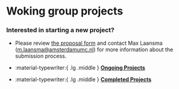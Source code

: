 # Woking group projects

### Interested in starting a new project? 
- Please review [the proposal form](https://docs.google.com/document/d/1N5rtnYBpBCmr4hR9Ar6jHjT3vDKFa7q3/edit) and contact Max Laansma (m.laansma@amsterdamumc.nl) for more information about the submission process. 


<div class="grid cards" markdown>

- :material-typewriter:{ .lg .middle } [__Ongoing Projects__](ongoing/overview.md)

- :material-typewriter:{ .lg .middle } [__Completed Projects__](completed/overview.md)

</div>


